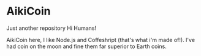 # AikiCoin
Just another repository
Hi Humans!

AikiCoin here, I like Node.js and Coffeshript (that's what i'm made of!).
I've had coin on the moon and fine them far superior to Earth coins.
